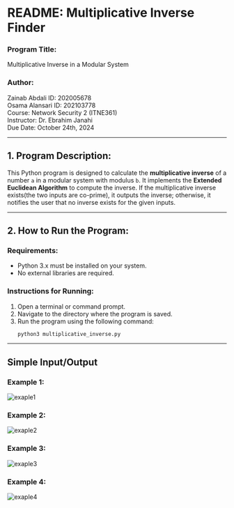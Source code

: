# README: Multiplicative Inverse Finder

### Program Title:
Multiplicative Inverse in a Modular System

### Author:
Zainab Abdali ID: 202005678   
Osama Alansari ID: 202103778  
Course: Network Security 2 (ITNE361)  
Instructor: Dr. Ebrahim Janahi  
Due Date: October 24th, 2024

---

## 1. Program Description:
This Python program is designed to calculate the **multiplicative inverse** of a number `a` in a modular system with modulus `b`. It implements the **Extended Euclidean Algorithm** to compute the inverse. If the multiplicative inverse exists(the two inputs are co-prime), it outputs the inverse; otherwise, it notifies the user that no inverse exists for the given inputs.

---

## 2. How to Run the Program:

### Requirements:
- Python 3.x must be installed on your system.
- No external libraries are required.

### Instructions for Running:
1. Open a terminal or command prompt.
2. Navigate to the directory where the program is saved.
3. Run the program using the following command:
   ```bash
   python3 multiplicative_inverse.py
---
## Simple Input/Output

### Example 1:
![ exaple1](EXA1.png)

### Example 2:
![ exaple2](EXA2.png)

### Example 3:
![ exaple3](EXA3.png)

### Example 4:
![ exaple4](EXA4.png)

